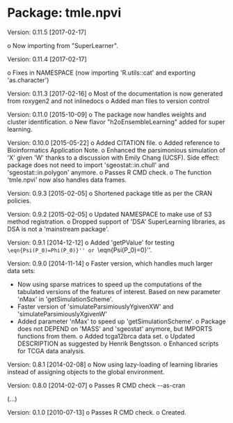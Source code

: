 Package: tmle.npvi
===================

Version: 0.11.5 [2017-02-17]

o Now importing from "SuperLearner".

Version: 0.11.4 [2017-02-17]

o Fixes in NAMESPACE (now importing 'R.utils::cat' and exporting 'as.character')

Version: 0.11.3 [2017-02-16]
o Most of the documentation is now generated from roxygen2 and not inlinedocs
o Added man files to version control

Version: 0.11.0 [2015-10-09]
o The package now handles weights and cluster identification.
o New flavor "h2oEnsembleLearning" added for super learning.

Version: 0.10.0  [2015-05-22]
o Added CITATION file.
o Added reference to Bioinformatics Application Note.
o Enhanced the parsimonious simulation  of 'X' given 'W' thanks
to a discussion with Emily Chang (UCSF). Side effect: package does not
need to import 'sgeostat::in.chull' and 'sgeostat::in.polygon' anymore.
o Passes R CMD check.
o The function 'tmle.npvi' now also handles data frames.

Version: 0.9.3 [2015-02-05]
o Shortened package title as per the CRAN policies.

Version: 0.9.2 [2015-02-05]
o Updated NAMESPACE to make use of S3 method registration.
o Dropped support of 'DSA' SuperLearning libraries, as DSA is not a
'mainstream package'.

Version: 0.9.1 [2014-12-12]
o Added 'getPValue' for testing ``\eqn{Psi(P_0)=Phi(P_0)}'' or ``\eqn{Psi(P_0)=0}''.

Version: 0.9.0 [2014-11-14]
o Faster version, which handles much larger data sets:
  - Now using sparse matrices to speed up the computations of the tabulated
versions of the features of interest. Based on new parameter 'nMax' in 'getSimulationScheme'.
  - Faster version of 'simulateParsimiouslyYgivenXW' and 'simulateParsimiouslyXgivenW'
  - Added parameter 'nMax' to speed up 'getSimulationScheme'.
o Package does not DEPEND on 'MASS' and 'sgeostat' anymore, but IMPORTS
functions from them.
o Added tcga12brca data set.
o Updated DESCRIPTION as suggested by Henrik Bengtsson.
o Enhanced scripts for TCGA data analysis.

Version: 0.8.1 [2014-02-08]
o Now using lazy-loading of learning libraries instead of assigning
  objects to the global environment.

Version: 0.8.0 [2014-02-07]
o Passes R CMD check --as-cran

(...)

Version: 0.1.0 [2010-07-13]
o Passes R CMD check.
o Created.

